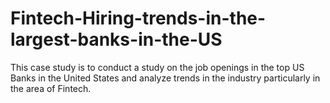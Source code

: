 # Fintech-Hiring-trends-in-the-largest-banks-in-the-US
This case study is to conduct a study on the job openings in the top US Banks in the United States and analyze trends in the industry particularly in the area of Fintech.
